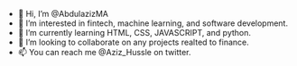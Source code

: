 - 👋 Hi, I’m @AbdulazizMA
- 👀 I’m interested in fintech, machine learning, and software development.
- 🌱 I’m currently learning HTML, CSS, JAVASCRIPT, and python.
- 💞️ I’m looking to collaborate on any projects realted to finance.
- 📫 You can reach me @Aziz_Hussle on twitter. 

<!---
AbdulazizMA/AbdulazizMA is a ✨ special ✨ repository because its `README.md` (this file) appears on your GitHub profile.
You can click the Preview link to take a look at your changes.
--->
